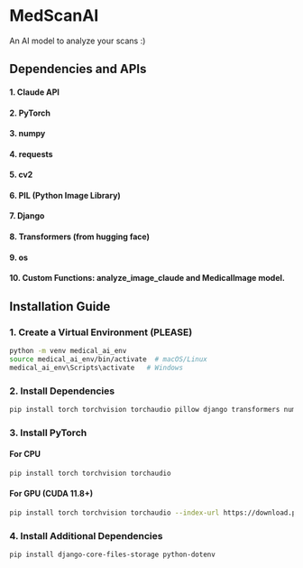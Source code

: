 # MedScanAI
An AI model to analyze your scans :)

## Dependencies and APIs
#### **1. Claude API**
#### **2. PyTorch**
#### **3. numpy**
#### **4. requests**
#### **5. cv2**
#### **6. PIL (Python Image Library)**
#### **7. Django**
#### **8. Transformers (from hugging face)**
#### **9. os**
#### **10. Custom Functions: analyze_image_claude and MedicalImage model.**

## Installation Guide 

### **1. Create a Virtual Environment (PLEASE)**
```bash
python -m venv medical_ai_env
source medical_ai_env/bin/activate  # macOS/Linux
medical_ai_env\Scripts\activate   # Windows   
```
### **2. Install Dependencies**
```bash 
pip install torch torchvision torchaudio pillow django transformers numpy openai
```
### **3. Install PyTorch**
#### For CPU
```bash 
pip install torch torchvision torchaudio
```
#### For GPU (CUDA 11.8+)
```bash 
pip install torch torchvision torchaudio --index-url https://download.pytorch.org/whl/cu118
```
### **4. Install Additional Dependencies**
```bash
pip install django-core-files-storage python-dotenv
```

